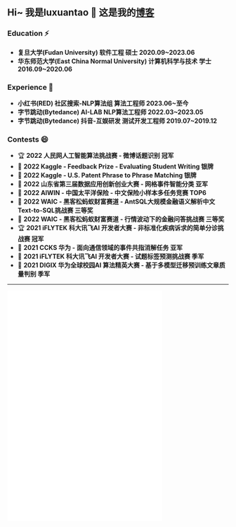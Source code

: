 ## Hi~  我是luxuantao 👋 这是我的[博客](https://luxuantao.github.io/)

### Education ⚡

+ **复旦大学(Fudan University) 软件工程 硕士 2020.09~2023.06**
+ **华东师范大学(East China Normal University) 计算机科学与技术 学士 2016.09~2020.06**

### Experience 🌱

+ **小红书(RED) 社区搜索-NLP算法组 算法工程师 2023.06~至今**
+ **字节跳动(Bytedance) AI-LAB NLP算法工程师 2022.03~2023.05**
+ **字节跳动(Bytedance) 抖音-互娱研发 测试开发工程师 2019.07~2019.12**

### Contests 😄
+ 🏆 **2022 人民网人工智能算法挑战赛 - 微博话题识别 冠军**
+ 🥈 **2022 Kaggle - Feedback Prize - Evaluating Student Writing 银牌**
+ 🥈 **2022 Kaggle - U.S. Patent Phrase to Phrase Matching 银牌**
+ 🥈 **2022 山东省第三届数据应用创新创业大赛 - 网格事件智能分类 亚军**
+ 🏅️ **2022 AIWIN - 中国太平洋保险 - 中文保险小样本多任务竞赛 TOP6**
+ 🥉 **2022 WAIC - 黑客松蚂蚁财富赛道 - AntSQL大规模金融语义解析中文Text-to-SQL挑战赛 三等奖**
+ 🥉 **2022 WAIC - 黑客松蚂蚁财富赛道 - 行情波动下的金融问答挑战赛 三等奖**
+ 🏆 **2021 iFLYTEK 科大讯飞AI 开发者大赛 - 非标准化疾病诉求的简单分诊挑战赛 冠军**
+ 🥈 **2021 CCKS 华为 - 面向通信领域的事件共指消解任务 亚军**
+ 🥉 **2021 iFLYTEK 科大讯飞AI 开发者大赛 - 试题标签预测挑战赛 季军**
+ 🥉 **2021 DIGIX 华为全球校园AI 算法精英大赛 - 基于多模型迁移预训练文章质量判别 季军**

---
<img src="/github-metrics.svg" alt="Metrics" width="70%" />
